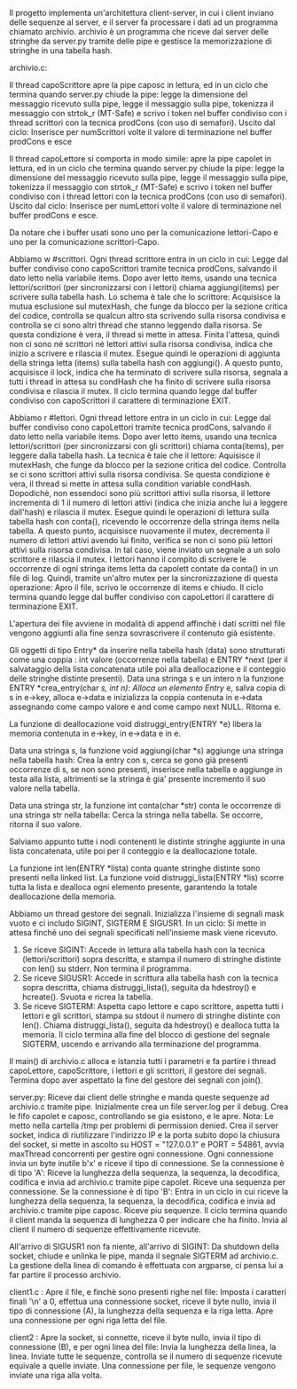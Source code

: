 Il progetto implementa un'architettura client-server, in cui i client inviano delle sequenze al server, e il server fa processare i dati ad un programma chiamato archivio.
archivio è un programma che riceve dal server delle stringhe da server.py tramite delle pipe e gestisce la memorizzazione di stringhe in una tabella hash.

archivio.c:

Il thread capoScrittore apre la pipe caposc in lettura, ed in un ciclo che termina quando server.py chiude la pipe: legge la dimensione del messaggio ricevuto sulla pipe, legge il messaggio sulla pipe, tokenizza il messaggio con strtok_r (MT-Safe) e scrivo i token nel buffer condiviso con i thread scrittori con la tecnica prodCons (con uso di semafori). Uscito dal ciclo: Inserisce per numScrittori volte il valore di terminazione nel buffer prodCons e esce

Il thread capoLettore si comporta in modo simile: apre la pipe capolet in lettura, ed in un ciclo che termina quando server.py chiude la pipe: legge la dimensione del messaggio ricevuto sulla pipe, legge il messaggio sulla pipe, tokenizza il messaggio con strtok_r (MT-Safe) e scrivo i token nel buffer condiviso con i thread lettori con la tecnica prodCons (con uso di semafori). Uscito dal ciclo: Inserisce per numLettori volte il valore di terminazione nel buffer prodCons e esce.

Da notare che i buffer usati sono uno per la comunicazione lettori-Capo e uno per la comunicazione scrittori-Capo.

Abbiamo w #scrittori. Ogni thread scrittore entra in un ciclo in cui:
 Legge dal buffer condiviso cono capoScrittori tramite tecnica prodCons, salvando il dato letto nella variabile items. Dopo aver letto items, usando una tecnica lettori/scrittori (per sincronizzarsi con i lettori) chiama aggiungi(items) per scrivere sulla tabella hash.
 Lo schema è tale che lo scrittore:
    Acquisisce la mutua esclusione sul mutexHash, che funge da blocco per la sezione critica del codice, controlla se qualcun altro sta scrivendo sulla risorsa condivisa e controlla se ci sono altri thread che stanno leggendo dalla risorsa. Se questa condizione è vera, il thread si mette in attesa. Finita l'attesa, quindi non ci sono né scrittori né lettori attivi sulla risorsa condivisa, indica che inizio a scrivere e rilascia il mutex. Esegue quindi le operazioni di aggiunta della stringa letta (items) sulla tabella hash con aggiungi(). A questo punto, acquisisce il lock, indica che ha terminato di scrivere sulla risorsa, segnala a tutti i thread in attesa su condHash che ha finito di scrivere sulla risorsa condivisa e rilascia il mutex.
 Il ciclo termina quando legge dal buffer condiviso con capoScrittori il carattere di terminazione EXIT.


Abbiamo r #lettori. Ogni thread lettore entra in un ciclo in cui:
 Legge dal buffer condiviso cono capoLettori tramite tecnica prodCons, salvando il dato letto nella variabile items. Dopo aver letto items, usando una tecnica lettori/scrittori (per sincronizzarsi con gli scrittori) chiama conta(items), per leggere dalla tabella hash. 
 La tecnica è tale che il lettore:
    Aquisisce il mutexHash, che funge da blocco per la sezione critica del codice. Controlla se ci sono scrittori attivi sulla risorsa condivisa. Se questa condizione è vera, il thread si mette in attesa sulla condition variable condHash. Dopodichè, non essendoci sono più scrittori attivi sulla risorsa, il lettore incrementa di 1 il numero di lettori attivi (indica che inizia anche lui a leggere dall'hash) e rilascia il mutex. Esegue quindi le operazioni di lettura sulla tabella hash con conta(), ricevendo le occorrenze della stringa items nella tabella. A questo punto, acquisisce nuovamente il mutex, decrementa il numero di lettori attivi avendo lui finito, verifica se non ci sono più lettori attivi sulla risorsa condivisa. In tal caso, viene inviato un segnale a un solo scrittore e rilascia il mutex.
 I lettori hanno il compito di scrivere le occorrenze di ogni stringa items letta da capolett contate da conta() in un file di log. Quindi, tramite un'altro mutex per la sincronizzazione di questa operazione: Apro il file, scrivo le occorrenze di items e chiudo.
 Il ciclo termina quando legge dal buffer condiviso con capoLettori il carattere di terminazione EXIT.

L'apertura dei file avviene in modalità di append affinchè i dati scritti nel file vengono aggiunti alla fine senza sovrascrivere il contenuto già esistente.

Gli oggetti di tipo Entry* da inserire nella tabella hash (data) sono strutturati come una coppia : int valore (occorrenze nella tabella) e ENTRY *next (per il salvataggio della lista concatenata utile poi alla deallocazione e il conteggio delle stringhe distinte presenti).
Data una stringa s e un intero n la funzione ENTRY *crea_entry(char *s, int n):
 Alloca un elemento Entry* e, salva copia di s in e->key, alloca e->data e inizializza la coppia contenuta in e->data assegnando come campo valore e and come campo next NULL. Ritorna e.
 
La funzione di deallocazione void distruggi_entry(ENTRY *e) libera la memoria contenuta in e->key, in e->data e in  e.

Data una stringa s, la funzione void aggiungi(char *s) aggiunge una stringa nella tabella hash:
 Crea la entry con s, cerca se gono già presenti occorrenze di s, se non sono presenti, inserisce nella tabella e aggiunge in testa alla lista, altrimenti se la stringa è gia' presente incremento il suo valore nella tabella.

Data una stringa str, la funzione int conta(char *str) conta le occorrenze di una stringa str nella tabella:
 Cerca la stringa nella tabella. Se occorre, ritorna il suo valore. 

Salviamo appunto tutte i nodi contenenti le distinte stringhe aggiunte in una lista concatenata, utile poi per il conteggio e la deallocazione totale.

La funzione int len(ENTRY *lista) conta quante stringhe distinte sono presenti nella linked list. 
La funzione void distruggi_lista(ENTRY *lis) scorre tutta la lista e dealloca ogni elemento presente, garantendo la totale deallocazione della memoria.

Abbiamo un thread gestore dei segnali. Inizializza l'insieme di segnali mask vuoto e ci includo SIGINT, SIGTERM E   SIGUSR1. In un ciclo:
 Si mette in attesa finché uno dei segnali specificati nell'insieme mask viene ricevuto.
 1. Se riceve SIGINT: Accede in lettura alla tabella hash con la tecnica (lettori/scrittori) sopra descritta, e stampa il numero di stringhe distinte con len() su stderr. Non termina il programma.
 2. Se riceve SIGUSR1: Accede in scrittura alla tabella hash con la tecnica sopra descritta, chiama distruggi_lista(), seguita da hdestroy() e hcreate(). Svuota e ricrea la tabella.
 3. Se riceve SIGTERM: Aspetta capo lettore e capo scrittore, aspetta tutti i lettori e gli scrittori, stampa su stdout il numero di stringhe distinte con len(). Chiama distruggi_lista(), seguita da hdestroy() e dealloca tutta la memoria.
Il ciclo termina alla fine del blocco di gestione del segnale SIGTERM, uscendo e arrivando alla terminazione del programma.

Il main() di archivio.c alloca e istanzia tutti i parametri e fa partire i thread capoLettore, capoScrittore, i lettori e gli scrittori, il gestore dei segnali. Termina dopo aver aspettato la fine del gestore dei segnali con join().


server.py:
 Riceve dai client delle stringhe e manda queste sequenze ad archivio.c tramite pipe. Inizialmente crea un file server.log per il debug. Crea le fifo capolet e caposc, controllando se gia esistono, e le apre. Nota: Le metto nella cartella /tmp per problemi di permission denied. Crea il server socket, indica di riutilizzare l'indirizzo IP e la porta subito dopo la chiusura del socket, si mette in ascolto su HOST = "127.0.0.1" e PORT = 54861,  avvia maxThread concorrenti per gestire ogni connessione. Ogni connessione invia un byte inutile b'x' e riceve il tipo di connessione. Se la connessione è di tipo 'A':
    Riceve la lunghezza della sequenza, la sequenza, la decodifica, codifica e invia ad archivio.c tramite pipe capolet. Riceve una sequenza per connessione.
 Se la connessione è di tipo 'B':
    Entra in un ciclo in cui riceve la lunghezza della sequenza, la sequenza, la decodifica, codifica e invia ad archivio.c tramite pipe caposc. Riceve piu sequenze. Il ciclo termina quando il client manda la sequenza di lunghezza 0 per indicare che ha finito. Invia al client il numero di sequenze effettivamente ricevute.

 All'arrivo di SIGUSR1 non fa niente, all'arrivo di SIGINT: Da shutdown della socket, chiude e unlinka le pipe, manda il segnale SIGTERM ad archivio.c.
 La gestione della linea di comando è effettuata con argparse, ci pensa lui a far partire il processo archivio.

client1.c :
 Apre il file, e finchè sono presenti righe nel file:
  Imposta i caratteri finali '\n' a 0, effettua una connessione socket, riceve il byte nullo, invia il tipo di connessione (A), la lunghezza della sequenza e la riga letta. Apre una connessione per ogni riga letta del file.

client2 :
 Apre la socket, si connette, riceve il byte nullo, invia il tipo di connessione (B), e per ogni linea del file:
 Invia la lunghezza della linea, la linea. Inviate tutte le sequenze, controlla se il numero di sequenze ricevute equivale a quelle inviate. Una connessione per file, le sequenze vengono inviate una riga alla volta.

  